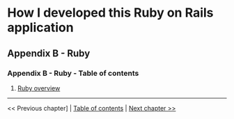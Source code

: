 # How I developed this Ruby on Rails application #


## Appendix B - Ruby ##


### Appendix B - Ruby - Table of contents ###
1. [Ruby overview](../appendix_b_ruby/b_1_ruby_overview.md)


----------
<< Previous chapter] | [Table of contents](../how_i_developed_this_rails_application.md) | [Next chapter >>](../appendix_b_ruby/b_1_ruby_overview.md)